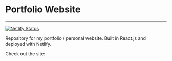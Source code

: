 # Portfolio Website

---
[![Netlify Status](https://api.netlify.com/api/v1/badges/0abb5c39-cae9-41dc-a1c5-db6983ccdacf/deploy-status)](https://app.netlify.com/sites/garrettcox/deploys)

Repository for my portfolio / personal website. Built in React.js and deployed with Netlify.

Check out the site: 

